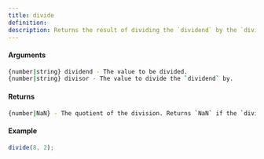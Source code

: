 ```yaml
---
title: divide
definition: 
description: Returns the result of dividing the `dividend` by the `divisor`.
---
```



#### Arguments


```bash
{number|string} dividend - The value to be divided.
{number|string} divisor - The value to divide the `dividend` by.
```


#### Returns


```bash
{number|NaN} - The quotient of the division. Returns `NaN` if the `dividend` or `divisor` is not a number.
```


#### Example


```ts
divide(8, 2);
```